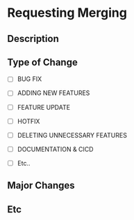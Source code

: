 # Requesting Merging

## Description


## Type of Change

- [ ] BUG FIX
- [ ] ADDING NEW FEATURES
- [ ] FEATURE UPDATE
- [ ] HOTFIX
- [ ] DELETING UNNECESSARY FEATURES
- [ ] DOCUMENTATION & CICD
- [ ] Etc..


## Major Changes


## Etc

